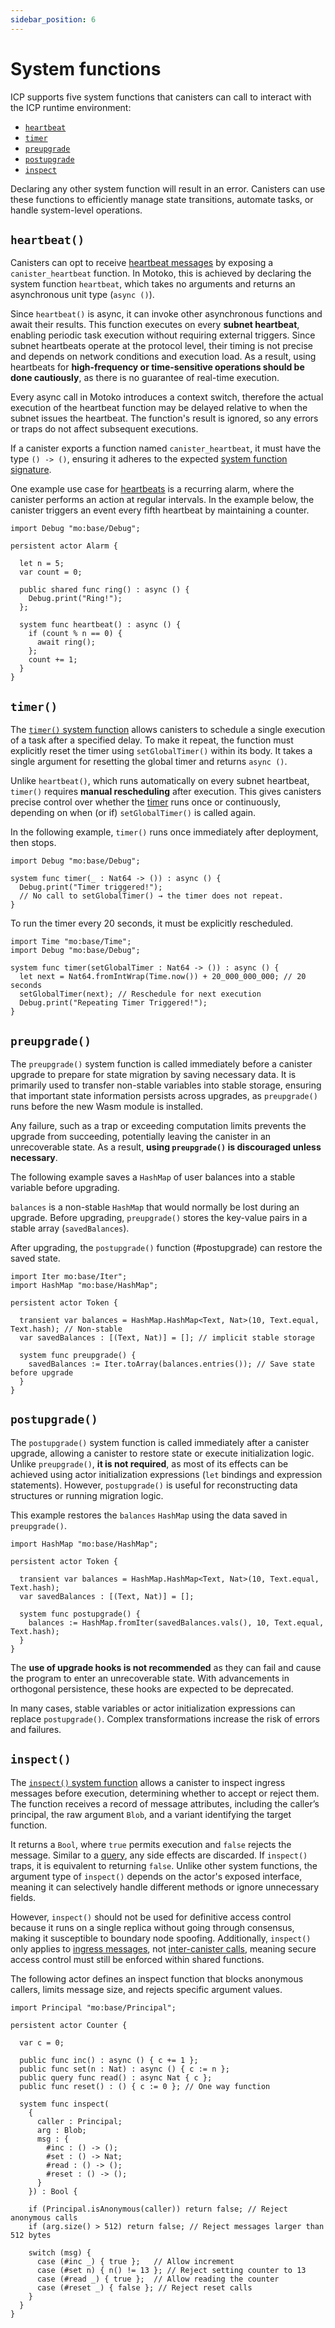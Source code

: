 ```yaml
---
sidebar_position: 6
---
```


# System functions

ICP supports five system functions that canisters can call to interact with the ICP runtime environment:

- [`heartbeat`](https://internetcomputer.org/docs/references/ic-interface-spec#heartbeat)
- [`timer`](https://internetcomputer.org/docs/references/ic-interface-spec#global-timer)
- [`preupgrade`](#preupgrade)
- [`postupgrade`](#postupgrade)
- [`inspect`](https://internetcomputer.org/docs/references/ic-interface-spec#system-api-inspect-message)

Declaring any other system function will result in an error. Canisters can use these functions to efficiently manage state transitions, automate tasks, or handle system-level operations. 

## `heartbeat()`

Canisters can opt to receive [heartbeat messages](https://internetcomputer.org/docs/building-apps/network-features/periodic-tasks-timers#heartbeats) by exposing a `canister_heartbeat` function. In Motoko, this is achieved by declaring the system function `heartbeat`, which takes no arguments and returns an asynchronous unit type (`async ()`).

Since `heartbeat()` is async, it can invoke other asynchronous functions and await their results. This function executes on every **subnet heartbeat**, enabling periodic task execution without requiring external triggers. Since subnet heartbeats operate at the protocol level, their timing is not precise and depends on network conditions and execution load. As a result, using heartbeats for **high-frequency or time-sensitive operations should be done cautiously**, as there is no guarantee of real-time execution.

Every async call in Motoko introduces a context switch, therefore the actual execution of the heartbeat function may be delayed relative to when the subnet issues the heartbeat. The function's result is ignored, so any errors or traps do not affect subsequent executions.

If a canister exports a function named `canister_heartbeat`, it must have the type `() -> ()`, ensuring it adheres to the expected [system function signature](https://internetcomputer.org/docs/references/ic-interface-spec#heartbeat).

One example use case for [heartbeats](https://internetcomputer.org/docs/building-apps/network-features/periodic-tasks-timers#heartbeats) is a recurring alarm, where the canister performs an action at regular intervals. In the example below, the canister triggers an event every fifth heartbeat by maintaining a counter.

```motoko no-repl
import Debug "mo:base/Debug";

persistent actor Alarm {

  let n = 5;
  var count = 0;

  public shared func ring() : async () {
    Debug.print("Ring!");
  };

  system func heartbeat() : async () {
    if (count % n == 0) {
      await ring();
    };
    count += 1;
  }
}
```

## `timer()`

The [`timer()` system function](https://internetcomputer.org/docs/building-apps/network-features/periodic-tasks-timers#timers) allows canisters to schedule a single execution of a task after a specified delay. To make it repeat, the function must explicitly reset the timer using `setGlobalTimer()` within its body. It takes a single argument for resetting the global timer and returns `async ()`. 

Unlike `heartbeat()`, which runs automatically on every subnet heartbeat, `timer()` requires **manual rescheduling** after execution. This gives canisters precise control over whether the [timer](https://internetcomputer.org/docs/building-apps/network-features/periodic-tasks-timers#timers) runs once or continuously, depending on when (or if) `setGlobalTimer()` is called again.

In the following example, `timer()` runs once immediately after deployment, then stops.

```motoko no-repl
import Debug "mo:base/Debug";

system func timer(_ : Nat64 -> ()) : async () {
  Debug.print("Timer triggered!");
  // No call to setGlobalTimer() → the timer does not repeat.
}
```

To run the timer every 20 seconds, it must be explicitly rescheduled.

```motoko no-repl
import Time "mo:base/Time";
import Debug "mo:base/Debug";

system func timer(setGlobalTimer : Nat64 -> ()) : async () {
  let next = Nat64.fromIntWrap(Time.now()) + 20_000_000_000; // 20 seconds
  setGlobalTimer(next); // Reschedule for next execution
  Debug.print("Repeating Timer Triggered!");
}
```

## `preupgrade()`

The `preupgrade()` system function is called immediately before a canister upgrade to prepare for state migration by saving necessary data. It is primarily used to transfer non-stable variables into stable storage, ensuring that important state information persists across upgrades, as `preupgrade()` runs before the new Wasm module is installed.

Any failure, such as a trap or exceeding computation limits prevents the upgrade from succeeding, potentially leaving the canister in an unrecoverable state. As a result, **using `preupgrade()` is discouraged unless necessary**.

The following example saves a `HashMap` of user balances into a stable variable before upgrading.

`balances` is a non-stable `HashMap` that would normally be lost during an upgrade. Before upgrading, `preupgrade()` stores the key-value pairs in a stable array (`savedBalances`).

After upgrading, the `postupgrade()` function (#postupgrade) can restore the saved state.

```motoko no-repl
import Iter mo:base/Iter";
import HashMap "mo:base/HashMap";

persistent actor Token {

  transient var balances = HashMap.HashMap<Text, Nat>(10, Text.equal, Text.hash); // Non-stable
  var savedBalances : [(Text, Nat)] = []; // implicit stable storage

  system func preupgrade() {
    savedBalances := Iter.toArray(balances.entries()); // Save state before upgrade
  }
}
```


## `postupgrade()`

The `postupgrade()` system function is called immediately after a canister upgrade, allowing a canister to restore state or execute initialization logic. Unlike `preupgrade()`, **it is not required**, as most of its effects can be achieved using actor initialization expressions (`let` bindings and expression statements). However, `postupgrade()` is useful for reconstructing data structures or running migration logic.

This example restores the `balances` `HashMap` using the data saved in `preupgrade()`.

```motoko no-repl
import HashMap "mo:base/HashMap";

persistent actor Token {

  transient var balances = HashMap.HashMap<Text, Nat>(10, Text.equal, Text.hash);
  var savedBalances : [(Text, Nat)] = [];

  system func postupgrade() {
    balances := HashMap.fromIter(savedBalances.vals(), 10, Text.equal, Text.hash);
  }
}
```

The **use of upgrade hooks is not recommended** as they can fail and cause the program to enter an unrecoverable state. With advancements in orthogonal persistence, these hooks are expected to be deprecated.

In many cases, stable variables or actor initialization expressions can replace `postupgrade()`. Complex transformations increase the risk of errors and failures.

## `inspect()`

The [`inspect()` system function](https://internetcomputer.org/docs/references/ic-interface-spec#system-api-inspect-message) allows a canister to inspect ingress messages before execution, determining whether to accept or reject them. The function receives a record of message attributes, including the caller’s principal, the raw argument `Blob`, and a variant identifying the target function.
 
It returns a `Bool`, where `true` permits execution and `false` rejects the message. Similar to a [query](https://internetcomputer.org/docs/building-apps/essentials/message-execution), any side effects are discarded. If `inspect()` traps, it is equivalent to returning `false`. Unlike other system functions, the argument type of `inspect()` depends on the actor's exposed interface, meaning it can selectively handle different methods or ignore unnecessary fields. 

However, `inspect()` should not be used for definitive access control because it runs on a single replica without going through consensus, making it susceptible to boundary node spoofing. Additionally, `inspect()` only applies to [ingress messages](https://internetcomputer.org/docs/building-apps/essentials/message-execution), not [inter-canister calls](https://internetcomputer.org/docs/references/async-code), meaning secure access control must still be enforced within shared functions.

The following actor defines an inspect function that blocks anonymous callers, limits message size, and rejects specific argument values.

```motoko no-repl
import Principal "mo:base/Principal";

persistent actor Counter {
  
  var c = 0;

  public func inc() : async () { c += 1 };
  public func set(n : Nat) : async () { c := n };
  public query func read() : async Nat { c };
  public func reset() : () { c := 0 }; // One way function

  system func inspect(
    {
      caller : Principal;
      arg : Blob;
      msg : {
        #inc : () -> ();
        #set : () -> Nat;
        #read : () -> ();
        #reset : () -> ();
      }
    }) : Bool {

    if (Principal.isAnonymous(caller)) return false; // Reject anonymous calls
    if (arg.size() > 512) return false; // Reject messages larger than 512 bytes

    switch (msg) {
      case (#inc _) { true };   // Allow increment
      case (#set n) { n() != 13 }; // Reject setting counter to 13
      case (#read _) { true };  // Allow reading the counter
      case (#reset _) { false }; // Reject reset calls
    }
  }
}
```
